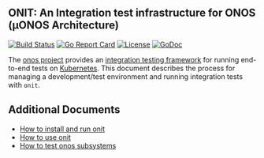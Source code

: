 ## ONIT: An Integration test infrastructure for ONOS (µONOS Architecture)
[![Build Status](https://travis-ci.org/onosproject/onos-test.svg?branch=master)](https://travis-ci.org/onosproject/onos-test)
[![Go Report Card](https://goreportcard.com/badge/github.com/onosproject/onos-test)](https://goreportcard.com/report/github.com/onosproject/onos-test)
[![License](https://img.shields.io/badge/License-Apache%202.0-blue.svg)](https://github.com/gojp/goreportcard/blob/master/LICENSE)
[![GoDoc](https://godoc.org/github.com/onosproject/onos-test?status.svg)](https://godoc.org/github.com/onosproject/onos-test)


The [onos project] provides an 
[integration testing framework] for
running end-to-end tests on [Kubernetes]. This document describes the process for managing 
a development/test environment and running integration tests with `onit`.

## Additional Documents
* [How to install and run onit](docs/setup.md)
* [How to use onit](docs/run.md)
* [How to test onos subsystems](docs/testing.md)


[Kubernetes]: https://kubernetes.io
[onos project]: https://github.com/onosproject
[integration testing framework]: https://github.com/onosproject/onos-test
